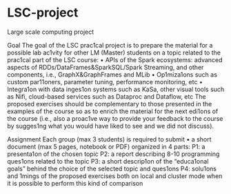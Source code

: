 # LSC-project

Large scale computing project

Goal
The goal of the LSC prac1cal project is to prepare the material for a possible lab ac1vity for
other LM (Master) students on a topic related to the prac1cal part of the LSC course:
• APIs of the Spark ecosystems: advanced aspects of RDDs/DataFrames&SparkSQL/Spark
Streaming, and other components, i.e., GraphX&GraphFrames and MLib
• Op1miza1ons such as custom par11oners, parameter tuning, performance monitoring,
etc
• Integra1on with data inges1on systems such as KaSa, other visual tools such as Nifi,
cloud-based services such as Dataproc and Dataflow, etc
The proposed exercises should be complementary to those presented in the examples of
the course so as to enrich the material for the next edi1ons of the course (i.e., also a
proac1ve way to provide your feedback to the course by sugges1ng what you would have
liked to see and we did not discuss).

Assignment
Each group (max 3 students) is required to submit
• a short document (max 5 pages, notebook or PDF) organized in 4 parts:
P1: a presenta1on of the chosen topic
P2: a report describing 8-10 programming ques1ons related to the topic
P3: a short descrip1on of the “educa1onal goals” behind the choice of the selected
topic and ques1ons
P4: solu1ons and 1mings of the proposed exercises both on local and cluster mode
when it is possible to perform this kind of comparison 
